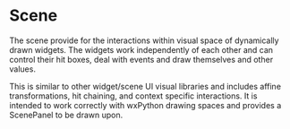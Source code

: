 # Scene

The scene provide for the interactions within visual space of dynamically drawn widgets. The widgets work independently of each other and can control their hit boxes, deal with events and draw themselves and other values.

This is similar to other widget/scene UI visual libraries and includes affine transformations, hit chaining, and context specific interactions. It is intended to work correctly with wxPython drawing spaces and provides a ScenePanel to be drawn upon.
